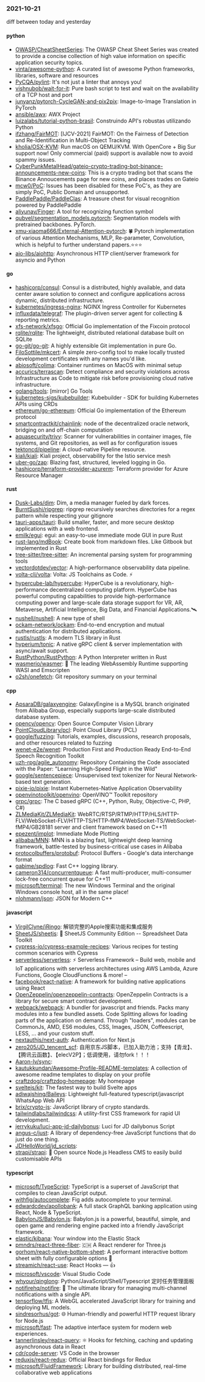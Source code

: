### 2021-10-21
diff between today and yesterday

#### python
* [OWASP/CheatSheetSeries](https://github.com/OWASP/CheatSheetSeries): The OWASP Cheat Sheet Series was created to provide a concise collection of high value information on specific application security topics.
* [vinta/awesome-python](https://github.com/vinta/awesome-python): A curated list of awesome Python frameworks, libraries, software and resources
* [PyCQA/pylint](https://github.com/PyCQA/pylint): It's not just a linter that annoys you!
* [vishnubob/wait-for-it](https://github.com/vishnubob/wait-for-it): Pure bash script to test and wait on the availability of a TCP host and port
* [junyanz/pytorch-CycleGAN-and-pix2pix](https://github.com/junyanz/pytorch-CycleGAN-and-pix2pix): Image-to-Image Translation in PyTorch
* [ansible/awx](https://github.com/ansible/awx): AWX Project
* [luizalabs/tutorial-python-brasil](https://github.com/luizalabs/tutorial-python-brasil): Construindo API's robustas utilizando Python
* [ifzhang/FairMOT](https://github.com/ifzhang/FairMOT): [IJCV-2021] FairMOT: On the Fairness of Detection and Re-Identification in Multi-Object Tracking
* [kholia/OSX-KVM](https://github.com/kholia/OSX-KVM): Run macOS on QEMU/KVM. With OpenCore + Big Sur support now! Only commercial (paid) support is available now to avoid spammy issues.
* [CyberPunkMetalHead/gateio-crypto-trading-bot-binance-announcements-new-coins](https://github.com/CyberPunkMetalHead/gateio-crypto-trading-bot-binance-announcements-new-coins): This is a crypto trading bot that scans the Binance Annoucements page for new coins, and places trades on Gateio
* [mcw0/PoC](https://github.com/mcw0/PoC): Issues has been disabled for these PoC's, as they are simply PoC, Public Domain and unsupported.
* [PaddlePaddle/PaddleClas](https://github.com/PaddlePaddle/PaddleClas): A treasure chest for visual recognition powered by PaddlePaddle
* [aliyunav/Finger](https://github.com/aliyunav/Finger): A tool for recognizing function symbol
* [qubvel/segmentation_models.pytorch](https://github.com/qubvel/segmentation_models.pytorch): Segmentation models with pretrained backbones. PyTorch.
* [xmu-xiaoma666/External-Attention-pytorch](https://github.com/xmu-xiaoma666/External-Attention-pytorch): 🍀 Pytorch implementation of various Attention Mechanisms, MLP, Re-parameter, Convolution, which is helpful to further understand papers.⭐⭐⭐
* [aio-libs/aiohttp](https://github.com/aio-libs/aiohttp): Asynchronous HTTP client/server framework for asyncio and Python

#### go
* [hashicorp/consul](https://github.com/hashicorp/consul): Consul is a distributed, highly available, and data center aware solution to connect and configure applications across dynamic, distributed infrastructure.
* [kubernetes/ingress-nginx](https://github.com/kubernetes/ingress-nginx): NGINX Ingress Controller for Kubernetes
* [influxdata/telegraf](https://github.com/influxdata/telegraf): The plugin-driven server agent for collecting & reporting metrics.
* [xfs-network/xfsgo](https://github.com/xfs-network/xfsgo): Official Go implementation of the Fixcoin protocol
* [rqlite/rqlite](https://github.com/rqlite/rqlite): The lightweight, distributed relational database built on SQLite
* [go-git/go-git](https://github.com/go-git/go-git): A highly extensible Git implementation in pure Go.
* [FiloSottile/mkcert](https://github.com/FiloSottile/mkcert): A simple zero-config tool to make locally trusted development certificates with any names you'd like.
* [abiosoft/colima](https://github.com/abiosoft/colima): Container runtimes on MacOS with minimal setup
* [accurics/terrascan](https://github.com/accurics/terrascan): Detect compliance and security violations across Infrastructure as Code to mitigate risk before provisioning cloud native infrastructure.
* [golang/tools](https://github.com/golang/tools): [mirror] Go Tools
* [kubernetes-sigs/kubebuilder](https://github.com/kubernetes-sigs/kubebuilder): Kubebuilder - SDK for building Kubernetes APIs using CRDs
* [ethereum/go-ethereum](https://github.com/ethereum/go-ethereum): Official Go implementation of the Ethereum protocol
* [smartcontractkit/chainlink](https://github.com/smartcontractkit/chainlink): node of the decentralized oracle network, bridging on and off-chain computation
* [aquasecurity/trivy](https://github.com/aquasecurity/trivy): Scanner for vulnerabilities in container images, file systems, and Git repositories, as well as for configuration issues
* [tektoncd/pipeline](https://github.com/tektoncd/pipeline): A cloud-native Pipeline resource.
* [kiali/kiali](https://github.com/kiali/kiali): Kiali project, observability for the Istio service mesh
* [uber-go/zap](https://github.com/uber-go/zap): Blazing fast, structured, leveled logging in Go.
* [hashicorp/terraform-provider-azurerm](https://github.com/hashicorp/terraform-provider-azurerm): Terraform provider for Azure Resource Manager

#### rust
* [Dusk-Labs/dim](https://github.com/Dusk-Labs/dim): Dim, a media manager fueled by dark forces.
* [BurntSushi/ripgrep](https://github.com/BurntSushi/ripgrep): ripgrep recursively searches directories for a regex pattern while respecting your gitignore
* [tauri-apps/tauri](https://github.com/tauri-apps/tauri): Build smaller, faster, and more secure desktop applications with a web frontend.
* [emilk/egui](https://github.com/emilk/egui): egui: an easy-to-use immediate mode GUI in pure Rust
* [rust-lang/mdBook](https://github.com/rust-lang/mdBook): Create book from markdown files. Like Gitbook but implemented in Rust
* [tree-sitter/tree-sitter](https://github.com/tree-sitter/tree-sitter): An incremental parsing system for programming tools
* [vectordotdev/vector](https://github.com/vectordotdev/vector): A high-performance observability data pipeline.
* [volta-cli/volta](https://github.com/volta-cli/volta): Volta: JS Toolchains as Code. ⚡
* [hypercube-lab/hypercube](https://github.com/hypercube-lab/hypercube): HyperCube is a revolutionary, high-performance decentralized computing platform. HyperCube has powerful computing capabilities to provide high-performance computing power and large-scale data storage support for VR, AR, Metaverse, Artificial Intelligence, Big Data, and Financial Applications.🛰
* [nushell/nushell](https://github.com/nushell/nushell): A new type of shell
* [ockam-network/ockam](https://github.com/ockam-network/ockam): End-to-end encryption and mutual authentication for distributed applications.
* [rustls/rustls](https://github.com/rustls/rustls): A modern TLS library in Rust
* [hyperium/tonic](https://github.com/hyperium/tonic): A native gRPC client & server implementation with async/await support.
* [RustPython/RustPython](https://github.com/RustPython/RustPython): A Python Interpreter written in Rust
* [wasmerio/wasmer](https://github.com/wasmerio/wasmer): 🚀 The leading WebAssembly Runtime supporting WASI and Emscripten
* [o2sh/onefetch](https://github.com/o2sh/onefetch): Git repository summary on your terminal

#### cpp
* [ApsaraDB/galaxyengine](https://github.com/ApsaraDB/galaxyengine): GalaxyEngine is a MySQL branch originated from Alibaba Group, especially supports large-scale distributed database system.
* [opencv/opencv](https://github.com/opencv/opencv): Open Source Computer Vision Library
* [PointCloudLibrary/pcl](https://github.com/PointCloudLibrary/pcl): Point Cloud Library (PCL)
* [google/fuzzing](https://github.com/google/fuzzing): Tutorials, examples, discussions, research proposals, and other resources related to fuzzing
* [wenet-e2e/wenet](https://github.com/wenet-e2e/wenet): Production First and Production Ready End-to-End Speech Recognition Toolkit
* [uzh-rpg/agile_autonomy](https://github.com/uzh-rpg/agile_autonomy): Repository Containing the Code associated with the Paper: "Learning High-Speed Flight in the Wild"
* [google/sentencepiece](https://github.com/google/sentencepiece): Unsupervised text tokenizer for Neural Network-based text generation.
* [pixie-io/pixie](https://github.com/pixie-io/pixie): Instant Kubernetes-Native Application Observability
* [openvinotoolkit/openvino](https://github.com/openvinotoolkit/openvino): OpenVINO™ Toolkit repository
* [grpc/grpc](https://github.com/grpc/grpc): The C based gRPC (C++, Python, Ruby, Objective-C, PHP, C#)
* [ZLMediaKit/ZLMediaKit](https://github.com/ZLMediaKit/ZLMediaKit): WebRTC/RTSP/RTMP/HTTP/HLS/HTTP-FLV/WebSocket-FLV/HTTP-TS/HTTP-fMP4/WebSocket-TS/WebSocket-fMP4/GB28181 server and client framework based on C++11
* [epezent/implot](https://github.com/epezent/implot): Immediate Mode Plotting
* [alibaba/MNN](https://github.com/alibaba/MNN): MNN is a blazing fast, lightweight deep learning framework, battle-tested by business-critical use cases in Alibaba
* [protocolbuffers/protobuf](https://github.com/protocolbuffers/protobuf): Protocol Buffers - Google's data interchange format
* [gabime/spdlog](https://github.com/gabime/spdlog): Fast C++ logging library.
* [cameron314/concurrentqueue](https://github.com/cameron314/concurrentqueue): A fast multi-producer, multi-consumer lock-free concurrent queue for C++11
* [microsoft/terminal](https://github.com/microsoft/terminal): The new Windows Terminal and the original Windows console host, all in the same place!
* [nlohmann/json](https://github.com/nlohmann/json): JSON for Modern C++

#### javascript
* [VirgilClyne/iRingo](https://github.com/VirgilClyne/iRingo): 解锁完整的Apple搜索功能和集成服务
* [SheetJS/sheetjs](https://github.com/SheetJS/sheetjs): 📗 SheetJS Community Edition -- Spreadsheet Data Toolkit
* [cypress-io/cypress-example-recipes](https://github.com/cypress-io/cypress-example-recipes): Various recipes for testing common scenarios with Cypress
* [serverless/serverless](https://github.com/serverless/serverless): ⚡ Serverless Framework – Build web, mobile and IoT applications with serverless architectures using AWS Lambda, Azure Functions, Google CloudFunctions & more! –
* [facebook/react-native](https://github.com/facebook/react-native): A framework for building native applications using React
* [OpenZeppelin/openzeppelin-contracts](https://github.com/OpenZeppelin/openzeppelin-contracts): OpenZeppelin Contracts is a library for secure smart contract development.
* [webpack/webpack](https://github.com/webpack/webpack): A bundler for javascript and friends. Packs many modules into a few bundled assets. Code Splitting allows for loading parts of the application on demand. Through "loaders", modules can be CommonJs, AMD, ES6 modules, CSS, Images, JSON, Coffeescript, LESS, ... and your custom stuff.
* [nextauthjs/next-auth](https://github.com/nextauthjs/next-auth): Authentication for Next.js
* [zero205/JD_tencent_scf](https://github.com/zero205/JD_tencent_scf): 自用京东JS脚本，已加入助力池；支持【青龙】、【腾讯云函数】、【elecV2P】；低调使用，请勿fork！！！
* [Aaron-lv/sync](https://github.com/Aaron-lv/sync): 
* [kautukkundan/Awesome-Profile-README-templates](https://github.com/kautukkundan/Awesome-Profile-README-templates): A collection of awesome readme templates to display on your profile
* [craftzdog/craftzdog-homepage](https://github.com/craftzdog/craftzdog-homepage): My homepage
* [sveltejs/kit](https://github.com/sveltejs/kit): The fastest way to build Svelte apps
* [adiwajshing/Baileys](https://github.com/adiwajshing/Baileys): Lightweight full-featured typescript/javascript WhatsApp Web API
* [brix/crypto-js](https://github.com/brix/crypto-js): JavaScript library of crypto standards.
* [tailwindlabs/tailwindcss](https://github.com/tailwindlabs/tailwindcss): A utility-first CSS framework for rapid UI development.
* [jerrykuku/luci-app-jd-dailybonus](https://github.com/jerrykuku/luci-app-jd-dailybonus): Luci for JD dailybonus Script
* [angus-c/just](https://github.com/angus-c/just): A library of dependency-free JavaScript functions that do just do one thing.
* [JDHelloWorld/jd_scripts](https://github.com/JDHelloWorld/jd_scripts): 
* [strapi/strapi](https://github.com/strapi/strapi): 🚀 Open source Node.js Headless CMS to easily build customisable APIs

#### typescript
* [microsoft/TypeScript](https://github.com/microsoft/TypeScript): TypeScript is a superset of JavaScript that compiles to clean JavaScript output.
* [withfig/autocomplete](https://github.com/withfig/autocomplete): Fig adds autocomplete to your terminal.
* [edwardcdev/apollobank](https://github.com/edwardcdev/apollobank): A full stack GraphQL banking application using React, Node & TypeScript.
* [BabylonJS/Babylon.js](https://github.com/BabylonJS/Babylon.js): Babylon.js is a powerful, beautiful, simple, and open game and rendering engine packed into a friendly JavaScript framework.
* [elastic/kibana](https://github.com/elastic/kibana): Your window into the Elastic Stack
* [pmndrs/react-three-fiber](https://github.com/pmndrs/react-three-fiber): 🇨🇭 A React renderer for Three.js
* [gorhom/react-native-bottom-sheet](https://github.com/gorhom/react-native-bottom-sheet): A performant interactive bottom sheet with fully configurable options 🚀
* [streamich/react-use](https://github.com/streamich/react-use): React Hooks — 👍
* [microsoft/vscode](https://github.com/microsoft/vscode): Visual Studio Code
* [whyour/qinglong](https://github.com/whyour/qinglong): Python/JavaScript/Shell/Typescript 定时任务管理面板
* [notifirehq/notifire](https://github.com/notifirehq/notifire): 🚀 The ultimate library for managing multi-channel notifications with a single API.
* [tensorflow/tfjs](https://github.com/tensorflow/tfjs): A WebGL accelerated JavaScript library for training and deploying ML models.
* [sindresorhus/got](https://github.com/sindresorhus/got): 🌐 Human-friendly and powerful HTTP request library for Node.js
* [microsoft/fast](https://github.com/microsoft/fast): The adaptive interface system for modern web experiences.
* [tannerlinsley/react-query](https://github.com/tannerlinsley/react-query): ⚛️ Hooks for fetching, caching and updating asynchronous data in React
* [cdr/code-server](https://github.com/cdr/code-server): VS Code in the browser
* [reduxjs/react-redux](https://github.com/reduxjs/react-redux): Official React bindings for Redux
* [microsoft/FluidFramework](https://github.com/microsoft/FluidFramework): Library for building distributed, real-time collaborative web applications
